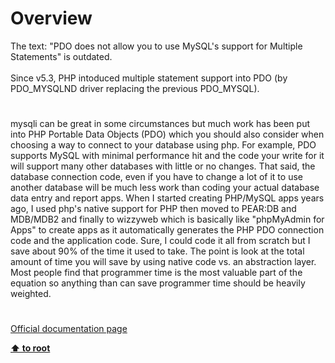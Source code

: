 # Overview




<div class="phpcode"><span class="html">
The text: &quot;PDO does not allow you to use MySQL&apos;s support for Multiple Statements&quot; is outdated.<br><br>Since v5.3, PHP intoduced multiple statement support into PDO (by PDO_MYSQLND driver replacing the previous PDO_MYSQL).</span>
</div>
  

#


<div class="phpcode"><span class="html">
mysqli can be great in some circumstances but much work has been put into PHP Portable Data Objects (PDO) which you should also consider when choosing a way to connect to your database using php. For example, PDO supports MySQL with minimal performance hit and the code your write for it will support many other databases with little or no changes. That said, the database connection code, even if you have to change a lot of it to use another database will be much less work than coding your actual database data entry and report apps. When I started creating PHP/MySQL apps years ago, I used php&apos;s native support for PHP then moved to PEAR:DB and MDB/MDB2 and finally to wizzyweb which is basically like &quot;phpMyAdmin for Apps&quot; to create apps as it automatically generates the PHP PDO connection code and the application code. Sure, I could code it all from scratch but I save about 90% of the time it used to take. The point is look at the total amount of time you will save by using native code vs. an abstraction layer. Most people find that programmer time is the most valuable part of the equation so anything than can save programmer time should be heavily weighted.</span>
</div>
  

#

[Official documentation page](https://www.php.net/manual/en/mysqli.overview.php)

**[⬆ to root](/)**
